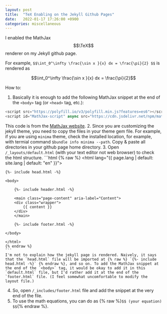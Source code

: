 ```yaml
---
layout: post
title:  "TeX Enabling on the Jekyll Github Pages"
date:   2022-01-17 17:26:00 +0900
categories: miscellaneous
---
```


I enabled the MathJax $$\TeX$$ renderer on my Jekyll github page. 

For example, `$$\int_0^\infty \frac{\sin x }{x} dx = \frac{\pi}{2} $$` is rendered as

$$\int_0^\infty \frac{\sin x }{x} dx = \frac{\pi}{2}$$

How to: 
1. Basically it is enough to add the following MathJax snippet at the end of the `<body>` tag (or `<head>` tag, etc.): 
```javascript
<script src="https://polyfill.io/v3/polyfill.min.js?features=es6"></script>
<script id="MathJax-script" async src="https://cdn.jsdelivr.net/npm/mathjax@3/es5/tex-mml-chtml.js"></script>
```
This code is from the [MathJax website](https://www.mathjax.org/#gettingstarted).
2. Since you are customizing the jekyll theme, you need to copy the files in your theme gem file. For example, if you are using `minima` theme, check the installed location, for example, with termial command `$bundle info minima --path`. Copy & paste all directories in your github page home directory. 
3. Open `/_layouts/default.html` (with your text editor not web browser) to check the html structure. 
    ```html
    {% raw %}
    <!DOCTYPE html>
    <html lang="{{ page.lang | default: site.lang | default: "en" }}">

    {%- include head.html -%}

    <body>

        {%- include header.html -%}

        <main class="page-content" aria-label="Content">
        <div class="wrapper">
            {{ content }}
        </div>
        </main>

        {%- include footer.html -%}

    </body>

    </html>
    {% endraw %}
    ```
    I'm not to explain how the jekyll page is rendered. Naively, it says that the `head.html` file will be imported at {% raw %} `{%- include head.html -%}` {% endraw %}, and so on. To add the MathJax snippet at the end of the `<body>` tag, it would be okay to add it in this `default.html` file, but I'd rather add it at the end of the `footer.html` file. (I feel somewhat uncomfortable to modify the layout file.)
4. So, open `/_includes/footer.html` file and add the snippet at the very end of the file. 
5. To use the math equations, you can do as {% raw %}`$$ (your equation) $$`{% endraw %}.
